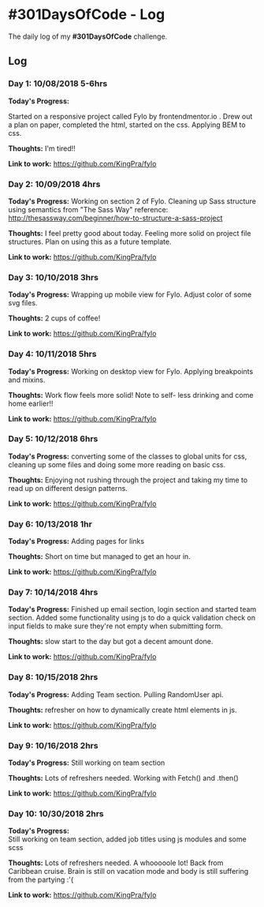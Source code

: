 # #301DaysOfCode - Log

The daily log of my **#301DaysOfCode** challenge.

## Log

### Day 1: 10/08/2018 5-6hrs

**Today's Progress:**

Started on a responsive project called Fylo by frontendmentor.io . Drew out a plan on paper, completed the html, started on the css.
Applying BEM to css.

**Thoughts:**
I'm tired!!

**Link to work:**
https://github.com/KingPra/fylo

### Day 2: 10/09/2018 4hrs

**Today's Progress:**
Working on section 2 of Fylo. Cleaning up Sass structure using semantics from "The Sass Way"
reference: http://thesassway.com/beginner/how-to-structure-a-sass-project

**Thoughts:**
I feel pretty good about today. Feeling more solid on project file structures. Plan on using this as a future template.

**Link to work:**
https://github.com/KingPra/fylo

### Day 3: 10/10/2018 3hrs

**Today's Progress:**
Wrapping up mobile view for Fylo. Adjust color of some svg files.

**Thoughts:**
2 cups of coffee!

**Link to work:**
https://github.com/KingPra/fylo

### Day 4: 10/11/2018 5hrs

**Today's Progress:**
Working on desktop view for Fylo. Applying breakpoints and mixins.

**Thoughts:**
Work flow feels more solid! Note to self- less drinking and come home earlier!!

**Link to work:**
https://github.com/KingPra/fylo

### Day 5: 10/12/2018 6hrs

**Today's Progress:**
converting some of the classes to global units for css, cleaning up some files and doing some more reading on basic css.

**Thoughts:**
Enjoying not rushing through the project and taking my time to read up on different design patterns.

**Link to work:**
https://github.com/KingPra/fylo

### Day 6: 10/13/2018 1hr

**Today's Progress:**
Adding pages for links

**Thoughts:**
Short on time but managed to get an hour in.

**Link to work:**
https://github.com/KingPra/fylo

### Day 7: 10/14/2018 4hrs

**Today's Progress:**
Finished up email section, login section and started team section. Added some functionality using js to do a quick validation check on input fields to make sure they're not empty when submitting form.

**Thoughts:**
slow start to the day but got a decent amount done.

**Link to work:**
https://github.com/KingPra/fylo

### Day 8: 10/15/2018 2hrs

**Today's Progress:**
Adding Team section. Pulling RandomUser api.

**Thoughts:**
refresher on how to dynamically create html elements in js.

**Link to work:**
https://github.com/KingPra/fylo

### Day 9: 10/16/2018 2hrs

**Today's Progress:**
Still working on team section

**Thoughts:**
Lots of refreshers needed. Working with Fetch() and .then()

**Link to work:**
https://github.com/KingPra/fylo

### Day 10: 10/30/2018 2hrs

**Today's Progress:**  
Still working on team section, added job titles using js modules and some scss

**Thoughts:**
Lots of refreshers needed. A whooooole lot!
Back from Caribbean cruise. Brain is still on vacation mode and body is still suffering from the partying :'(

**Link to work:**
https://github.com/KingPra/fylo
